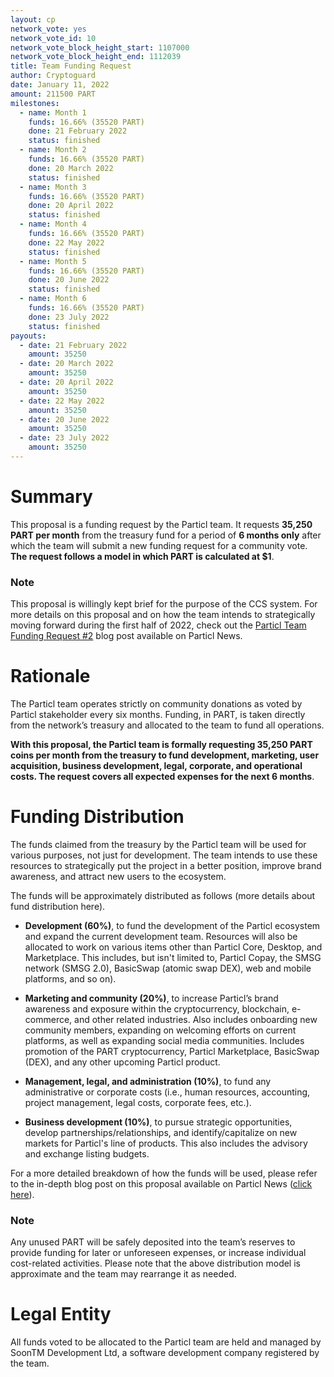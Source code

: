 ```yaml
---
layout: cp
network_vote: yes
network_vote_id: 10
network_vote_block_height_start: 1107000
network_vote_block_height_end: 1112039
title: Team Funding Request
author: Cryptoguard
date: January 11, 2022
amount: 211500 PART
milestones:
  - name: Month 1
    funds: 16.66% (35520 PART)
    done: 21 February 2022
    status: finished
  - name: Month 2
    funds: 16.66% (35520 PART)
    done: 20 March 2022
    status: finished
  - name: Month 3
    funds: 16.66% (35520 PART)
    done: 20 April 2022
    status: finished
  - name: Month 4
    funds: 16.66% (35520 PART)
    done: 22 May 2022
    status: finished
  - name: Month 5
    funds: 16.66% (35520 PART)
    done: 20 June 2022
    status: finished
  - name: Month 6
    funds: 16.66% (35520 PART)
    done: 23 July 2022
    status: finished
payouts:
  - date: 21 February 2022
    amount: 35250
  - date: 20 March 2022
    amount: 35250
  - date: 20 April 2022
    amount: 35250
  - date: 22 May 2022
    amount: 35250
  - date: 20 June 2022
    amount: 35250
  - date: 23 July 2022
    amount: 35250
---
```



# Summary

This proposal is a funding request by the Particl team. It requests **35,250 PART per month** from the treasury fund for a period of **6 months only** after which the team will submit a new funding request for a community vote. **The request follows a model in which PART is calculated at $1**.

### Note

This proposal is willingly kept brief for the purpose of the CCS system. For more details on this proposal and on how the team intends to strategically moving forward during the first half of 2022, check out the [Particl Team Funding Request #2](https://particl.news/vote-for-second-team-funding-request-is-scheduled/) blog post available on Particl News. 

# Rationale

The Particl team operates strictly on community donations as voted by Particl stakeholder every six months. Funding, in PART, is taken directly from the network’s treasury and allocated to the team to fund all operations. 

**With this proposal, the Particl team is formally requesting 35,250 PART coins per month from the treasury to fund development, marketing, user acquisition, business development, legal, corporate, and operational costs. The request covers all expected expenses for the next 6 months**.

# Funding Distribution

The funds claimed from the treasury by the Particl team will be used for various purposes, not just for development. The team intends to use these resources to strategically put the project in a better position, improve brand awareness, and attract new users to the ecosystem.

The funds will be approximately distributed as follows (more details about fund distribution here).

* **Development (60%)**, to fund the development of the Particl ecosystem and expand the current development team. Resources will also be allocated to work on various items other than Particl Core, Desktop, and Marketplace. This includes, but isn't limited to, Particl Copay, the SMSG network (SMSG 2.0), BasicSwap (atomic swap DEX), web and mobile platforms, and so on).

* **Marketing and community (20%)**, to increase Particl’s brand awareness and exposure within the cryptocurrency, blockchain, e-commerce, and other related industries. Also includes onboarding new community members, expanding on welcoming efforts on current platforms, as well as expanding social media communities. Includes promotion of the PART cryptocurrency, Particl Marketplace, BasicSwap (DEX), and any other upcoming Particl product.

* **Management, legal, and administration (10%)**, to fund any administrative or corporate costs (i.e., human resources, accounting, project management, legal costs, corporate fees, etc.).

* **Business development (10%)**, to pursue strategic opportunities, develop partnerships/relationships, and identify/capitalize on new markets for Particl's line of products. This also includes the advisory and exchange listing budgets.

For a more detailed breakdown of how the funds will be used, please refer to the in-depth blog post on this proposal available on Particl News ([click here](https://particl.news/vote-for-second-team-funding-request-is-scheduled/)).

### Note

Any unused PART will be safely deposited into the team’s reserves to provide funding for later or unforeseen expenses, or increase individual cost-related activities. Please note that the above distribution model is approximate and the team may rearrange it as needed.

# Legal Entity

All funds voted to be allocated to the Particl team are held and managed by SoonTM Development Ltd, a software development company registered by the team.
